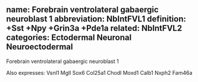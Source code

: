 name: Forebrain ventrolateral gabaergic neuroblast 1
abbreviation: NbIntFVL1
definition: +Sst +Npy +Grin3a +Pde1a
related:  NbIntFVL2
categories: Ectodermal Neuronal Neuroectodermal
---

Forebrain ventrolateral gabaergic neuroblast 1

Also expresses:
Vsnl1
Mgll
Sox6
Col25a1
Chodl
Moxd1
Calb1
Nxph2
Fam46a